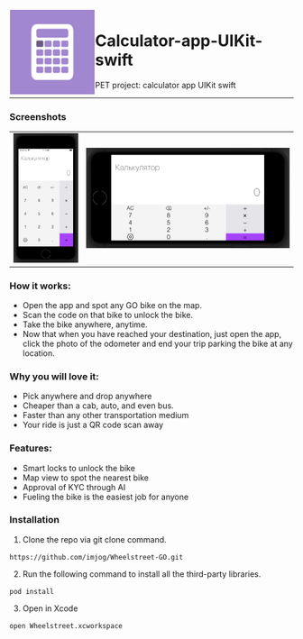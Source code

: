 <img src="https://raw.githubusercontent.com/MustafaNatur/Calculator-app-UIKit-swift/Develop/Calculator/Calculator/Assets.xcassets/AppIcon.appiconset/ed5296e5972730d5899e9cc06e588702-76%402x.png" align="left" hspace="1" vspace="1" height="150" width="150">

# Calculator-app-UIKit-swift

PET project: calculator app UIKit swift


---

### Screenshots
<table>
  <tr>
    <td><img src="screenshots/main_1.png" width="320"></td>
    <td><img src="screenshots/main_2.png" width="1000"></td>
</table>

### How it works:
- Open the app and spot any GO bike on the map.
- Scan the code on that bike to unlock the bike. 
- Take the bike anywhere, anytime.
- Now that when you have reached your destination, just open the app, click the photo of the odometer and end your trip parking the bike at any location.

### Why you will love it:
- Pick anywhere and drop anywhere
- Cheaper than a cab, auto, and even bus.
- Faster than any other transportation medium
- Your ride is just a QR code scan away

### Features:
- Smart locks to unlock the bike
- Map view to spot the nearest bike
- Approval of KYC through AI
- Fueling the bike is the easiest job for anyone 

### Installation

1. Clone the repo via git clone command.
```
https://github.com/imjog/Wheelstreet-GO.git
```
2. Run the following command to install all the third-party libraries.
```
pod install
```
3. Open in Xcode
```
open Wheelstreet.xcworkspace
```

